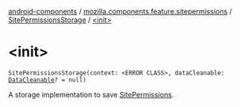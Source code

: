 [android-components](../../index.md) / [mozilla.components.feature.sitepermissions](../index.md) / [SitePermissionsStorage](index.md) / [&lt;init&gt;](./-init-.md)

# &lt;init&gt;

`SitePermissionsStorage(context: <ERROR CLASS>, dataCleanable: `[`DataCleanable`](../../mozilla.components.concept.engine/-data-cleanable/index.md)`? = null)`

A storage implementation to save [SitePermissions](../-site-permissions/index.md).

